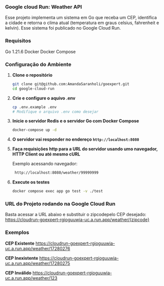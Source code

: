 ### Google cloud Run: Weather API

Esse projeto implementa um sistema em Go que receba um CEP, identifica a cidade e retorna o clima atual (temperatura em graus celsius, fahrenheit e kelvin). Esse sistema foi publicado no Google Cloud Run.

### Requisitos

Go 1.21.6
Docker
Docker Compose


### Configuração do Ambiente

1. **Clone o repositório**

   ```sh
   git clone git@github.com:AmandaSaranholi/goexpert.git
   cd google-cloud-run
   ```

2. **Crie e configure o aquivo .env**

   ```sh
   cp .env.example .env
   # Modifique o arquivo .env como desejar
   ```

3. **Inicie o servidor Redis e o servidor Go com Docker Compose**

   ```sh
   docker-compose up -d
   ```

4. **O servidor vai responder no endereço `http://localhost:8080`**

5. **Faça requisições http para a URL do servidor usando umo navegador, HTTP Client ou até mesmo cURL**

   Exemplo acessando navegador:

   ```sh
    http://localhost:8080/weather/99999999    
   ```

6. **Execute os testes**

   ```sh
   docker compose exec app go test -v ./test
   ```


### URL do Projeto rodando na Google Cloud Run

Basta acessar a URL abaixo e substituir o zipcodepelo CEP desejado:
https://cloudrun-goexpert-rgioguuwia-uc.a.run.app/weather/{zipcode}


### Exemplos

**CEP Existente**
https://cloudrun-goexpert-rgioguuwia-uc.a.run.app/weather/17280276


**CEP Inexistente**
https://cloudrun-goexpert-rgioguuwia-uc.a.run.app/weather/17280275


**CEP Inválido**
https://cloudrun-goexpert-rgioguuwia-uc.a.run.app/weather/123
